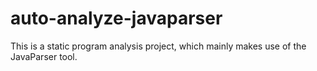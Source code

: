 # auto-analyze-javaparser
This is a static program analysis project, which mainly makes use of the JavaParser tool.
